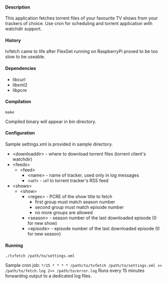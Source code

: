 #### Description
This application fetches torrent files of your favourite TV shows from your trackers of choice. Use cron for scheduling and torrent application with watchdir support.

#### History
tvfetch came to life after FlexGet running on RaspberryPi proved to be too slow to be useable.

#### Dependencies
* libcurl
* libxml2
* libpcre

#### Compilation
`make`

Compiled binary will appear in bin directory.

#### Configuration
Sample settings.xml is provided in sample directory.
* \<downloaddir\> - where to download torrent files (torrent client's watchdir)
* \<feeds\>
  * \<feed\>
    * \<name\> - name of tracker, used only in log messages
    * \<url\> - url to torrent tracker's RSS feed
* \<shows\>
  * \<show\>
    * \<regex\> - PCRE of the show title to fetch
      * first group must match season number
      * second group must match episode number
      * no more groups are allowed
    * \<season\> - season number of the last downloaded episode (0 for new show)
    * \<episode\> - episode number of the last downloaded episode (0 for new season)

#### Running
`./tvfetch /path/to/settings.xml`

Sample cron job:
`*/15 * * * * /path/to/tvfetch /path/to/settings.xml >> /path/to/fetch.log 2>> /path/to/error.log`
Runs every 15 minutes forwarding output to a dedicated log files.
